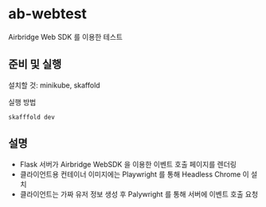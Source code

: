 # ab-webtest
Airbridge Web SDK 를 이용한 테스트 

## 준비 및 실행

설치할 것: minikube, skaffold

실행 방법 

```
skafffold dev
```

## 설명

- Flask 서버가 Airbridge WebSDK 을 이용한 이벤트 호출 페이지를 렌더링 
- 클라이언트용 컨테이너 이미지에는 Playwright 를 통해 Headless Chrome 이 설치
- 클라이언트는 가짜 유저 정보 생성 후 Palywright 를 통해 서버에 이벤트 호출 요청 

